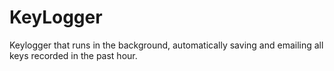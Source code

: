 # KeyLogger
Keylogger that runs in the background, automatically saving and emailing all keys recorded in the past hour.
